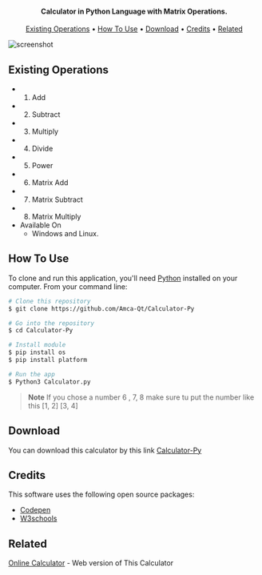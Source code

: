 <h4 align="center">Calculator in Python Language with Matrix Operations.</h4>
<p align="center">
  <a href="#existing-operations">Existing Operations</a> •
  <a href="#how-to-use">How To Use</a> •
  <a href="#download">Download</a> •
  <a href="#credits">Credits</a> •
  <a href="#related">Related</a> 
</p>

![screenshot]()

## Existing Operations

* 1. Add
* 2. Subtract
* 3. Multiply
* 4. Divide
* 5. Power
* 6. Matrix Add
* 7. Matrix Subtract
* 8. Matrix Multiply
* Available On
  - Windows and Linux.

## How To Use

To clone and run this application, you'll need [Python](https://www.python.org/download/releases/2.7/) installed on your computer. From your command line:

```bash
# Clone this repository
$ git clone https://github.com/Amca-Qt/Calculator-Py

# Go into the repository
$ cd Calculator-Py

# Install module
$ pip install os
$ pip install platform

# Run the app
$ Python3 Calculator.py
```

> **Note**
> If you chose a number 6 , 7, 8 make sure tu put the number like this [1, 2] [3, 4]


## Download

You can download this calculator by this link [Calculator-Py]()


## Credits

This software uses the following open source packages:

- [Codepen](http://codepen.com/)
- [W3schools](https://w3schools.com/)

## Related

[Online Calculator](https://amca-qt.github.io/Python/Calculator/index.html) - Web version of This Calculator
